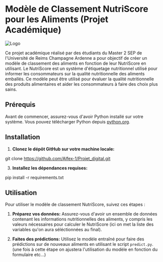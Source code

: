 # Modèle de Classement NutriScore pour les Aliments (Projet Académique)

![Logo](Projet_digital\src\data\nutri.jpg)

Ce projet académique réalisé par des étudiants du Master 2 SEP de l'Université de Reims Champagne Ardenne a pour objectif de créer un modèle de classement des aliments en fonction de leur NutriScore en utilisant.
Le NutriScore est un système d'étiquetage nutritionnel utilisé pour informer les consommateurs sur la qualité nutritionnelle des aliments emballés.
Ce modèle peut être utilisé pour évaluer la qualité nutritionnelle des produits alimentaires et aider les consommateurs à faire des choix plus sains.

## Prérequis

Avant de commencer, assurez-vous d'avoir Python installé sur votre système. Vous pouvez télécharger Python depuis [python.org](https://www.python.org/).

## Installation

1. **Clonez le dépôt GitHub sur votre machine locale:**

git clone https://github.com/Alfex-1/Projet_digital.git


3. **Installez les dépendances requises:**

pip install -r requirements.txt


## Utilisation

Pour utiliser le modèle de classement NutriScore, suivez ces étapes :

1. **Préparez vos données:** Assurez-vous d'avoir un ensemble de données contenant les informations nutritionnelles des aliments, y compris les valeurs nécessaires pour calculer le NutriScore (ici on met la liste des variables qu'on aura séléctionnées au final).

4. **Faites des prédictions:** Utilisez le modèle entraîné pour faire des prédictions sur de nouveaux aliments en utilisant le script `predict.py`.
(une fois à cette étape on ajustera l'utilisation du modèle en fonction du formulaire etc...)







